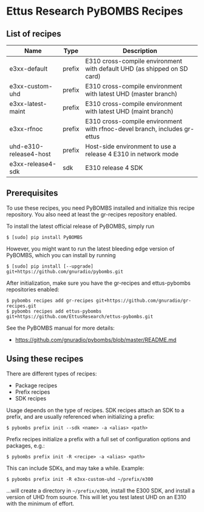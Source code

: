 # Ettus Research PyBOMBS Recipes

## List of recipes

| Name                    | Type   | Description
|-------------------------|--------|--------------------------------------------------------------------------
| e3xx-default            | prefix | E310 cross-compile environment with default UHD (as shipped on SD card)
| e3xx-custom-uhd         | prefix | E310 cross-compile environment with latest UHD (master branch)
| e3xx-latest-maint       | prefix | E310 cross-compile environment with latest UHD (maint branch)
| e3xx-rfnoc              | prefix | E310 cross-compile environment with rfnoc-devel branch, includes gr-ettus
| uhd-e310-release4-host  | prefix | Host-side environment to use a release 4 E310 in network mode
| e3xx-release4-sdk       | sdk    | E310 release 4 SDK

## Prerequisites

To use these recipes, you need PyBOMBS installed and initialize this recipe
repository. You also need at least the gr-recipes repository enabled.

To install the latest official release of PyBOMBS, simply run

    $ [sudo] pip install PyBOMBS

However, you might want to run the latest bleeding edge version of PyBOMBS,
which you can install by running

    $ [sudo] pip install [--upgrade] git+https://github.com/gnuradio/pybombs.git

After initialization, make sure you have the gr-recipes and ettus-pybombs
repositories enabled:

    $ pybombs recipes add gr-recipes git+https://github.com/gnuradio/gr-recipes.git
    $ pybombs recipes add ettus-pybombs git+https://github.com/EttusResearch/ettus-pybombs.git

See the PyBOMBS manual for more details:
- https://github.com/gnuradio/pybombs/blob/master/README.md

## Using these recipes

There are different types of recipes:

- Package recipes
- Prefix recipes
- SDK recipes

Usage depends on the type of recipes. SDK recipes attach an SDK to a prefix,
and are usually referenced when initializing a prefix:

    $ pybombs prefix init --sdk <name> -a <alias> <path>

Prefix recipes initialize a prefix with a full set of configuration options
and packages, e.g.:

    $ pybombs prefix init -R <recipe> -a <alias> <path>

This can include SDKs, and may take a while. Example:

    $ pybombs prefix init -R e3xx-custom-uhd ~/prefix/e300

...will create a directory in `~/prefix/e300`, install the E300 SDK, and install
a version of UHD from source. This will let you test latest UHD on an E310 with
the minimum of effort.

